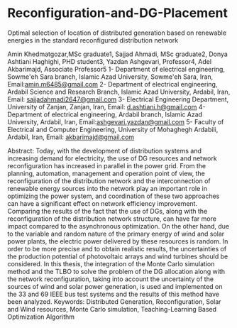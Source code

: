 # Reconfiguration-and-DG-Placement
Optimal selection of location of distributed generation based on renewable energies in the standard reconfigured distribution network

Amin Khedmatgozar,MSc graduate1, Sajjad Ahmadi, MSc graduate2, Donya Ashtiani Haghighi, PHD student3, Yazdan Ashgevari, Professor4, 
Adel Akbarimajd, Associate Professor5
1- Department of electrical engineering, Sowme'eh Sara branch, Islamic Azad University, Sowme'eh Sara, Iran, Email:amin.m6485@gmail.com
2- Department of electrical engineering, Ardabil Science and Research Branch, Islamic Azad University, Ardabil, Iran, 
Email: sajjadahmadi2647@gmail.com
3- Electrical Engineering Department, University of Zanjan, Zanjan, Iran, Email: d.ashtiani.h@gmail.com
4- Department of electrical engineering, Ardabil branch, Islamic Azad University, Ardabil, Iran, Email:ashgevari.yazdan@gmail.com
5- Faculty of Electrical and Computer Engineering, University of Mohaghegh Ardabili, Ardabil, Iran, Email: akbarimajd@gmail.com


Abstract: Today, with the development of distribution systems and increasing demand for electricity, the use of DG resources and network 
reconfiguration has increased in parallel in the power grid. From the planning, automation, management and operation point of view, the 
reconfiguration of the distribution network and the interconnection of renewable energy sources into the network play an important role 
in optimizing the power system, and coordination of these two approaches can have a significant effect on network efficiency improvement. 
Comparing the results of the fact that the use of DGs, along with the reconfiguration of the distribution network structure, can have far 
more impact compared to the asynchronous optimization. On the other hand, due to the variable and random nature of the primary energy of 
wind and solar power plants, the electric power delivered by these resources is random. In order to be more precise and to obtain realistic 
results, the uncertainties of the production potential of photovoltaic arrays and wind turbines should be considered. In this thesis, 
the integration of the Monte Carlo simulation method and the TLBO to solve the problem of the DG allocation along with the network 
reconfiguration, taking into account the uncertainty of the sources of wind and solar power generation, is used and implemented on 
the 33 and 69 IEEE bus test systems and the results of this method have been analyzed.
Keywords: Distributed Generation, Reconfiguration, Solar and Wind resources, Monte Carlo simulation, 
Teaching-Learning Based Optimization Algorithm
